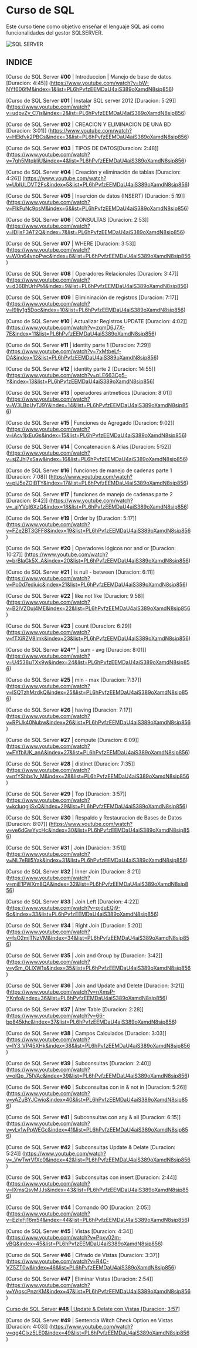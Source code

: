 # Curso de SQL 

Este curso tiene como objetivo enseñar el lenguaje SQL asi como funcionalidades del gestor SQLSERVER.

![SQL SERVER](http://blogs.technet.com/cfs-file.ashx/__key/communityserver-blogs-components-weblogfiles/00-00-00-92-37-metablogapi/3056.image_5F00_17766F87.png)

## **INDICE**

[Curso de SQL Server **#00** | Introduccion | Manejo de base de datos [Duracion: 4:45]] (https://www.youtube.com/watch?v=bW-NYf606fM&index=1&list=PL6hPvfzEEMDaU4aiS389oXamdN8sip856)

[Curso de SQL Server **#01** | Instalar SQL server 2012 [Duracion: 5:29]] (https://www.youtube.com/watch?v=udpvZv_C7js&index=2&list=PL6hPvfzEEMDaU4aiS389oXamdN8sip856)
   
[Curso de SQL Server **#02** | CREACION Y ELIMINACION DE UNA BD [Duracion: 3:01]] (https://www.youtube.com/watch?v=HEkfvk2PBCs&index=3&list=PL6hPvfzEEMDaU4aiS389oXamdN8sip856)
   
[Curso de SQL Server **#03** | TIPOS DE DATOS[Duracion: 2:48]] (https://www.youtube.com/watch?v=7gh5MtqkIiU&index=4&list=PL6hPvfzEEMDaU4aiS389oXamdN8sip856)
   
[Curso de SQL Server **#04** | Creación y eliminación de tablas [Duracion: 4:26]] (https://www.youtube.com/watch?v=UblULDVT2Fs&index=5&list=PL6hPvfzEEMDaU4aiS389oXamdN8sip856)
   
[Curso de SQL Server **#05** | Inserción de datos (INSERT) [Duracion: 5:19]] (https://www.youtube.com/watch?v=FlkFuNc9psM&index=6&list=PL6hPvfzEEMDaU4aiS389oXamdN8sip856)
   
[Curso de SQL Server **#06** | CONSULTAS [Duracion: 2:53]] (https://www.youtube.com/watch?v=IDljsF3AT2Q&index=7&list=PL6hPvfzEEMDaU4aiS389oXamdN8sip856)
   
[Curso de SQL Server **#07** | WHERE [Duracion: 3:53]] (https://www.youtube.com/watch?v=W0n64vnpPwc&index=8&list=PL6hPvfzEEMDaU4aiS389oXamdN8sip856)
   
[Curso de SQL Server **#08** | Operadores Relacionales [Duracion: 3:47]] (https://www.youtube.com/watch?v=d36BhUrhPt4&index=9&list=PL6hPvfzEEMDaU4aiS389oXamdN8sip856)
   
[Curso de SQL Server **#09** | Elimininación de registros [Duracion: 7:17]] (https://www.youtube.com/watch?v=l9Ijy1g5Doc&index=10&list=PL6hPvfzEEMDaU4aiS389oXamdN8sip856)
   
[Curso de SQL Server **#10** | Actualizar Registros UPDATE [Duracion: 4:02]] (https://www.youtube.com/watch?v=zqmD6J7X-7E&index=11&list=PL6hPvfzEEMDaU4aiS389oXamdN8sip856)
   
[Curso de SQL Server **#11** | identity parte 1 [Duracion: 7:29]] (https://www.youtube.com/watch?v=7xMtbeLf-DA&index=12&list=PL6hPvfzEEMDaU4aiS389oXamdN8sip856)
   
[Curso de SQL Server **#12** | identity parte 2 [Duracion: 14:55]] (https://www.youtube.com/watch?v=pLE663Cg5-Y&index=13&list=PL6hPvfzEEMDaU4aiS389oXamdN8sip856)
   
[Curso de SQL Server **#13** | operadores aritmeticos [Duracion: 8:01]] (https://www.youtube.com/watch?v=W3LBpUyTJ9Y&index=14&list=PL6hPvfzEEMDaU4aiS389oXamdN8sip856)
   
[Curso de SQL Server **#15** | Funciones de Agregado [Duracion: 9:02]] (https://www.youtube.com/watch?v=iAcv1jxEuGs&index=15&list=PL6hPvfzEEMDaU4aiS389oXamdN8sip856)
   
[Curso de SQL Server **#14** | Concatenacion & Alias [Duracion: 5:52]] (https://www.youtube.com/watch?v=sjZJhj7xSaw&index=16&list=PL6hPvfzEEMDaU4aiS389oXamdN8sip856)
   
[Curso de SQL Server **#16** | funciones de manejo de cadenas parte 1 [Duracion: 7:08]] (https://www.youtube.com/watch?v=plJ5eZOiBTY&index=17&list=PL6hPvfzEEMDaU4aiS389oXamdN8sip856)
   
[Curso de SQL Server **#17** | funciones de manejo de cadenas parte 2 [Duracion: 8:42]] (https://www.youtube.com/watch?v=_ajYVqI6XzQ&index=18&list=PL6hPvfzEEMDaU4aiS389oXamdN8sip856)
   
[Curso de SQL Server **#19** | Order by [Duracion: 5:17]] (https://www.youtube.com/watch?v=FZe2BT3GFF8&index=19&list=PL6hPvfzEEMDaU4aiS389oXamdN8sip856)   

[Curso de SQL Server **#20** | Operadores lógicos nor and or [Duracion: 10:27]] (https://www.youtube.com/watch?v=brBIaGk5X_A&index=20&list=PL6hPvfzEEMDaU4aiS389oXamdN8sip856)
   
[Curso de SQL Server **#21** | is null - between [Duracion: 6:11]] (https://www.youtube.com/watch?v=Po0d7ediuic&index=21&list=PL6hPvfzEEMDaU4aiS389oXamdN8sip856)
   
[Curso de SQL Server **#22** | like not like [Duracion: 9:58]] (https://www.youtube.com/watch?v=B2lVZOuj4ME&index=22&list=PL6hPvfzEEMDaU4aiS389oXamdN8sip856)
   
[Curso de SQL Server **#23** | count [Duracion: 6:29]] (https://www.youtube.com/watch?v=fTXiRZV8Imk&index=23&list=PL6hPvfzEEMDaU4aiS389oXamdN8sip856)
   
[Curso de SQL Server **#24**** | sum - avg [Duracion: 8:01]] (https://www.youtube.com/watch?v=U4538uTXx9w&index=24&list=PL6hPvfzEEMDaU4aiS389oXamdN8sip856)
   
[Curso de SQL Server **#25** | min - max [Duracion: 7:37]] (https://www.youtube.com/watch?v=lSQTzhMzdkQ&index=25&list=PL6hPvfzEEMDaU4aiS389oXamdN8sip856)
   
[Curso de SQL Server **#26** | having [Duracion: 7:17]] (https://www.youtube.com/watch?v=RPiJk40Nubw&index=26&list=PL6hPvfzEEMDaU4aiS389oXamdN8sip856)
   
[Curso de SQL Server **#27** | compute [Duracion: 6:09]] (https://www.youtube.com/watch?v=FYfbiUK_anA&index=27&list=PL6hPvfzEEMDaU4aiS389oXamdN8sip856)
   
[Curso de SQL Server **#28** | distinct [Duracion: 7:35]] (https://www.youtube.com/watch?v=nfYShbs1v_M&index=28&list=PL6hPvfzEEMDaU4aiS389oXamdN8sip856)
   
[Curso de SQL Server **#29** | Top [Duracion: 3:57]] (https://www.youtube.com/watch?v=kcluqgjiSxQ&index=29&list=PL6hPvfzEEMDaU4aiS389oXamdN8sip856)
   
[Curso de SQL Server **#30** | Respaldo y Restauracion de Bases de Datos [Duracion: 8:07]] (https://www.youtube.com/watch?v=ve6dGwYycHc&index=30&list=PL6hPvfzEEMDaU4aiS389oXamdN8sip856)
   
[Curso de SQL Server **#31** | Join [Duracion: 3:51]] (https://www.youtube.com/watch?v=NL7eBil5Yak&index=31&list=PL6hPvfzEEMDaU4aiS389oXamdN8sip856)
   
[Curso de SQL Server **#32** | Inner Join [Duracion: 8:21]] (https://www.youtube.com/watch?v=mjE1PWXm8QA&index=32&list=PL6hPvfzEEMDaU4aiS389oXamdN8sip856)
   
[Curso de SQL Server **#33** | Join Left [Duracion: 4:22]] (https://www.youtube.com/watch?v=pjduEQj9-6c&index=33&list=PL6hPvfzEEMDaU4aiS389oXamdN8sip856)
   
[Curso de SQL Server **#34** | Right Join [Duracion: 5:20]] (https://www.youtube.com/watch?v=fsO2mjTNzVM&index=34&list=PL6hPvfzEEMDaU4aiS389oXamdN8sip856)
   
[Curso de SQL Server **#35** | Join and Group by [Duracion: 3:42]] (https://www.youtube.com/watch?v=ySm_OLlXW1s&index=35&list=PL6hPvfzEEMDaU4aiS389oXamdN8sip856)
   
[Curso de SQL Server **#36** | Join and Update and Delete [Duracion: 3:21]] (https://www.youtube.com/watch?v=nXmsP-YKnfo&index=36&list=PL6hPvfzEEMDaU4aiS389oXamdN8sip856)
   
[Curso de SQL Server **#37** | Alter Table [Duracion: 2:28]] (https://www.youtube.com/watch?v=66-bp845khc&index=37&list=PL6hPvfzEEMDaU4aiS389oXamdN8sip856)
   
[Curso de SQL Server **#38** | Campos Calculados [Duracion: 3:03]] (https://www.youtube.com/watch?v=IY3_VP45XHk&index=38&list=PL6hPvfzEEMDaU4aiS389oXamdN8sip856)
   
[Curso de SQL Server **#39** | Subconsultas [Duracion: 2:40]] (https://www.youtube.com/watch?v=olQp_75IVAc&index=39&list=PL6hPvfzEEMDaU4aiS389oXamdN8sip856)
   
[Curso de SQL Server **#40** | Subconsultas con in & not in [Duracion: 5:26]] (https://www.youtube.com/watch?v=yAZuBYJCwio&index=40&list=PL6hPvfzEEMDaU4aiS389oXamdN8sip856)
   
[Curso de SQL Server  **#41** | Subconsultas con any & all [Duracion: 6:15]] (https://www.youtube.com/watch?v=yLv1wPpWEGc&index=41&list=PL6hPvfzEEMDaU4aiS389oXamdN8sip856)

[Curso de SQL Server  **#42** | Subconsultas Update & Delate [Duracion: 5:24]] (https://www.youtube.com/watch?v=_VwTwrVfXc0&index=42&list=PL6hPvfzEEMDaU4aiS389oXamdN8sip856)
   
[Curso de SQL Server  **#43** | Subconsultas con insert [Duracion: 2:44]] (https://www.youtube.com/watch?v=IXmsQsvMJJs&index=43&list=PL6hPvfzEEMDaU4aiS389oXamdN8sip856)
   
[Curso de SQL Server  **#44** | Comando GO [Duracion: 2:05]] (https://www.youtube.com/watch?v=EzIxFj16m54&index=44&list=PL6hPvfzEEMDaU4aiS389oXamdN8sip856)
   
[Curso de SQL Server  **#45** | Vistas [Duracion: 4:34]] (https://www.youtube.com/watch?v=Ppxv02m-yBQ&index=45&list=PL6hPvfzEEMDaU4aiS389oXamdN8sip856)
   
[Curso de SQL Server  **#46** | Cifrado de Vistas [Duracion: 3:37]] (https://www.youtube.com/watch?v=R4C-VZ5ZT0w&index=46&list=PL6hPvfzEEMDaU4aiS389oXamdN8sip856)
   
[Curso de SQL Server  **#47** | Eliminar Vistas [Duracion: 2:54]] (https://www.youtube.com/watch?v=YAqscPnzrKM&index=47&list=PL6hPvfzEEMDaU4aiS389oXamdN8sip856)
   
[Curso de SQL Server  **#48** | Update & Delate con Vistas [Duracion: 3:57]](https://www.youtube.com/watch?v=Sq1O1BwSn1g&index=48&list=PL6hPvfzEEMDaU4aiS389oXamdN8sip856)
   
[Curso de SQL Server  **#49** | Sentencia Witch Check Option en Vistas [Duracion: 4:03]] (https://www.youtube.com/watch?v=qg4Clxz5LE0&index=49&list=PL6hPvfzEEMDaU4aiS389oXamdN8sip856)